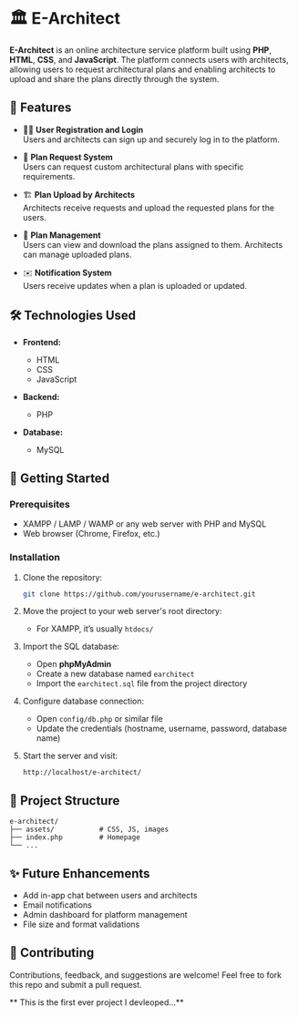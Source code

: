 # 🏛️ E-Architect

**E-Architect** is an online architecture service platform built using **PHP**, **HTML**, **CSS**, and **JavaScript**. The platform connects users with architects, allowing users to request architectural plans and enabling architects to upload and share the plans directly through the system.

## 📌 Features

- 🧑‍💼 **User Registration and Login**  
  Users and architects can sign up and securely log in to the platform.

- 📄 **Plan Request System**  
  Users can request custom architectural plans with specific requirements.

- 🏗️ **Plan Upload by Architects**  
  Architects receive requests and upload the requested plans for the users.

- 📁 **Plan Management**  
  Users can view and download the plans assigned to them. Architects can manage uploaded plans.

- ✉️ **Notification System**  
  Users receive updates when a plan is uploaded or updated.

## 🛠️ Technologies Used

- **Frontend:**  
  - HTML  
  - CSS  
  - JavaScript

- **Backend:**  
  - PHP 

- **Database:**  
  - MySQL


## 🚀 Getting Started

### Prerequisites

- XAMPP / LAMP / WAMP or any web server with PHP and MySQL
- Web browser (Chrome, Firefox, etc.)

### Installation

1. Clone the repository:
   ```bash
   git clone https://github.com/yourusername/e-architect.git
   ```

2. Move the project to your web server's root directory:
   - For XAMPP, it’s usually `htdocs/`

3. Import the SQL database:
   - Open **phpMyAdmin**
   - Create a new database named `earchitect`
   - Import the `earchitect.sql` file from the project directory 

4. Configure database connection:
   - Open `config/db.php` or similar file
   - Update the credentials (hostname, username, password, database name)

5. Start the server and visit:
   ```
   http://localhost/e-architect/
   ```

## 📂 Project Structure

```
e-architect/
├── assets/           # CSS, JS, images
├── index.php         # Homepage
└── ...
```


## ✨ Future Enhancements

- Add in-app chat between users and architects
- Email notifications
- Admin dashboard for platform management
- File size and format validations

## 🤝 Contributing

Contributions, feedback, and suggestions are welcome! Feel free to fork this repo and submit a pull request.

** This is the first ever project I devleoped...**
